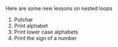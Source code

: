 Here are some new lessons on nested loops
1. Putchar
2. Print alphabet
3. Print lower case alphabets 
4. Print the sign of a number
